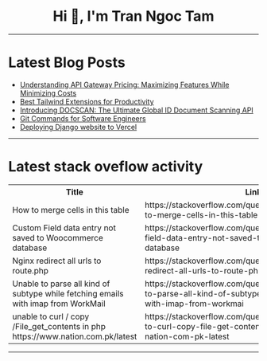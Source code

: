 <h1 align="center">Hi 👋, I'm Tran Ngoc Tam</h1>

---

# Latest Blog Posts 
<!-- BLOG-POST-LIST:START -->
- [Understanding API Gateway Pricing: Maximizing Features While Minimizing Costs](https://dev.to/getambassador2024/understanding-api-gateway-pricing-maximizing-features-while-minimizing-costs-1lde)
- [Best Tailwind Extensions for Productivity](https://dev.to/codeparrot/best-tailwind-extensions-for-productivity-58m0)
- [Introducing DOCSCAN: The Ultimate Global ID Document Scanning API](https://dev.to/vyan/introducing-docscan-the-ultimate-global-id-document-scanning-api-4c7a)
- [Git Commands for Software Engineers](https://dev.to/bitlearners/git-commands-for-software-engineers-m8k)
- [Deploying Django website to Vercel](https://dev.to/paul_freeman/deploying-django-website-to-vercel-19ed)
<!-- BLOG-POST-LIST:END -->

---

# Latest stack oveflow activity
<table>
  <tr><th>Title</th><th>Link</th></tr>
  <!-- STACKOVERFLOW:START --><tr><td>How to merge cells in this table</td><td>https://stackoverflow.com/questions/78728806/how-to-merge-cells-in-this-table</td></tr><tr><td>Custom Field data entry not saved to Woocommerce database</td><td>https://stackoverflow.com/questions/78728738/custom-field-data-entry-not-saved-to-woocommerce-database</td></tr><tr><td>Nginx redirect all urls to route.php</td><td>https://stackoverflow.com/questions/78728594/nginx-redirect-all-urls-to-route-php</td></tr><tr><td>Unable to parse all kind of subtype while fetching emails with imap from WorkMail</td><td>https://stackoverflow.com/questions/78728581/unable-to-parse-all-kind-of-subtype-while-fetching-emails-with-imap-from-workmai</td></tr><tr><td>unable to curl / copy /File_get_contents in php https://www.nation.com.pk/latest</td><td>https://stackoverflow.com/questions/78728545/unable-to-curl-copy-file-get-contents-in-php-https-www-nation-com-pk-latest</td></tr><!-- STACKOVERFLOW:END -->
</table>

---


